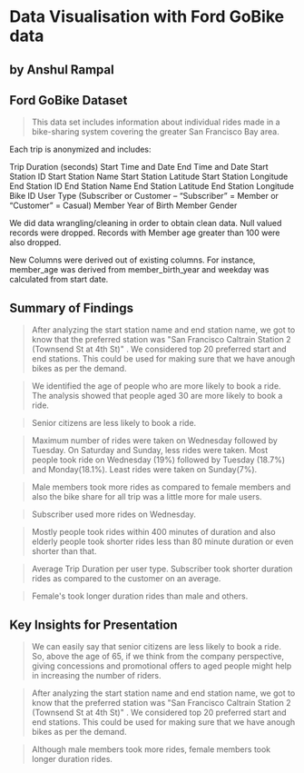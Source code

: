 # Data Visualisation with Ford GoBike data
## by Anshul Rampal


## Ford GoBike Dataset

> This data set includes information about individual rides made in a bike-sharing system covering the greater San Francisco Bay area.

Each trip is anonymized and includes:

Trip Duration (seconds)
Start Time and Date
End Time and Date
Start Station ID
Start Station Name
Start Station Latitude
Start Station Longitude
End Station ID
End Station Name
End Station Latitude
End Station Longitude
Bike ID
User Type (Subscriber or Customer – “Subscriber” = Member or “Customer” = Casual)
Member Year of Birth
Member Gender

We did data wrangling/cleaning in order to obtain clean data. Null valued records were dropped. Records with  Member age greater than 100 were also dropped. 

New Columns were derived out of existing columns. For instance, member_age was derived from member_birth_year and weekday was calculated from start date.


## Summary of Findings

> After analyzing the start station name and end station name, we got to know that the preferred station was "San Francisco Caltrain Station 2 (Townsend St at 4th St)" . We considered top 20 preferred start and end stations. This could be used for making sure that we have anough bikes as per the demand.

> We identified the age of people who are more likely to book a ride. The analysis showed that people aged 30 are more likely to book a ride. 

> Senior citizens are less likely to book a ride. 

> Maximum number of rides were taken on Wednesday followed by Tuesday. On Saturday and Sunday, less rides were taken. Most people took ride on Wednesday (19%) followed by Tuesday (18.7%) and Monday(18.1%). Least rides were taken on Sunday(7%).

> Male members took more rides as compared to female members and also the bike share for all trip was a little more for male users.

> Subscriber used more rides on Wednesday.

> Mostly people took rides within 400 minutes of duration and also elderly people took shorter rides less than 80 minute duration or even shorter than that.

> Average Trip Duration per user type. Subscriber took shorter duration rides as compared to the customer on an average.

> Female's took longer duration rides than male and others.


## Key Insights for Presentation

> We can easily say that senior citizens are less likely to book a ride. So, above the age of 65, if we think from the company perspective, giving concessions and promotional offers to aged people might help in increasing the number of riders.

> After analyzing the start station name and end station name, we got to know that the preferred station was "San Francisco Caltrain Station 2 (Townsend St at 4th St)" . We considered top 20 preferred start and end stations. This could be used for making sure that we have anough bikes as per the demand.

> Although male members took more rides, female members took longer duration rides.